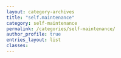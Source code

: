 ```yaml
---
layout: category-archives
title: "self.maintenance"
category: self-maintenance
permalink: /categories/self-maintenance/
author_profile: true
entries_layout: list
classes:
---
```


